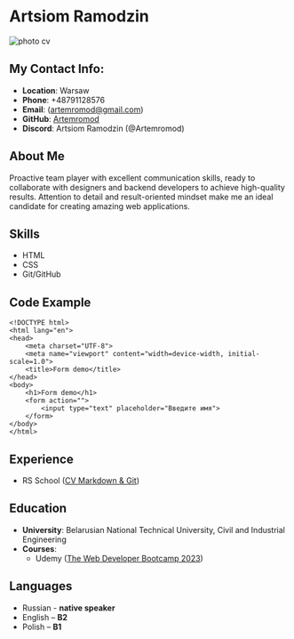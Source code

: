 # Artsiom Ramodzin

![photo cv](https://i.imgur.com/DXRwBh3m.jpg)

## My Contact Info:

- **Location**: Warsaw
- **Phone**: +48791128576
- **Email**: (artemromod@gmail.com)
- **GitHub**: [Artemromod](https://github.com/Artemromod)
- **Discord**: Artsiom Ramodzin (@Artemromod)

## About Me

Proactive team player with excellent communication skills, ready to collaborate with designers and backend developers to achieve high-quality results. Attention to detail and result-oriented mindset make me an ideal candidate for creating amazing web applications.

## Skills

- HTML
- CSS
- Git/GitHub

## Code Example

```
<!DOCTYPE html>
<html lang="en">
<head>
    <meta charset="UTF-8">
    <meta name="viewport" content="width=device-width, initial-scale=1.0">
    <title>Form demo</title>
</head>
<body>
    <h1>Form demo</h1>
    <form action="">
        <input type="text" placeholder="Введите имя">
    </form>
</body>
</html>
```

## Experience

- RS School ([CV Markdown & Git](https://github.com/Artemromod/rsschool-cv))

## Education

- **University**: Belarusian National Technical University, Civil and Industrial Engineering
- **Courses**:
  - Udemy ([The Web Developer Bootcamp 2023](https://www.udemy.com/course/the-web-developer-bootcamp/))

## Languages

- Russian - **native speaker**
- English – **B2**
- Polish – **B1**
